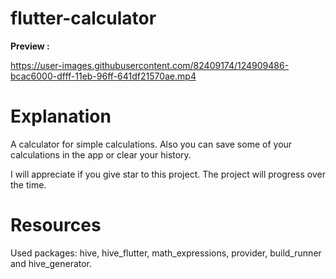 # flutter-calculator
**Preview :**


https://user-images.githubusercontent.com/82409174/124909486-bcac6000-dfff-11eb-96ff-641df21570ae.mp4


# Explanation
A calculator for simple calculations.
Also you can save some of your calculations in the app or clear your history.

I will appreciate if you give star to this project.
The project will progress over the time.

# Resources

Used packages:
  hive,
  hive_flutter,
  math_expressions,
  provider, 
  build_runner and
  hive_generator.
